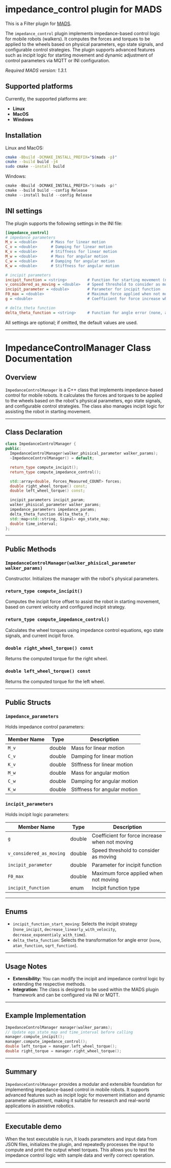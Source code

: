 # impedance_control plugin for MADS

This is a Filter plugin for [MADS](https://github.com/MADS-NET/MADS).

The `impedance_control` plugin implements impedance-based control logic for mobile robots (walkers). It computes the forces and torques to be applied to the wheels based on physical parameters, ego state signals, and configurable control strategies. The plugin supports advanced features such as incipit logic for starting movement and dynamic adjustment of control parameters via MQTT or INI configuration.

*Required MADS version: 1.3.1.*

## Supported platforms

Currently, the supported platforms are:

* **Linux**
* **MacOS**
* **Windows**

## Installation

Linux and MacOS:

```bash
cmake -Bbuild -DCMAKE_INSTALL_PREFIX="$(mads -p)"
cmake --build build -j4
sudo cmake --install build
```

Windows:

```powershell
cmake -Bbuild -DCMAKE_INSTALL_PREFIX="$(mads -p)"
cmake --build build --config Release
cmake --install build --config Release
```

## INI settings

The plugin supports the following settings in the INI file:

```ini
[impedance_control]
# impedance parameters
M_v = <double>      # Mass for linear motion
C_v = <double>      # Damping for linear motion
K_v = <double>      # Stiffness for linear motion
M_w = <double>      # Mass for angular motion
C_w = <double>      # Damping for angular motion
K_w = <double>      # Stiffness for angular motion

# incipit parameters
incipit_function = <string>         # Function for starting movement (none_incipit, decrease_linearly_with_velocity, decrease_exponentialy_with_time)
v_considered_as_moving = <double>   # Speed threshold to consider as moving
incipit_parameter = <double>        # Parameter for incipit function
F0_max = <double>                   # Maximum force applied when not moving
g = <double>                        # Coefficient for force increase when not moving

# delta_theta function
delta_theta_function = <string>     # Function for angle error (none, atan, sqrt)
```

All settings are optional; if omitted, the default values are used.

---

# ImpedanceControlManager Class Documentation

## Overview

`ImpedanceControlManager` is a C++ class that implements impedance-based control for mobile robots. It calculates the forces and torques to be applied to the wheels based on the robot's physical parameters, ego state signals, and configurable control strategies. The class also manages incipit logic for assisting the robot in starting movement.

---

## Class Declaration

```cpp
class ImpedanceControlManager {
public:
  ImpedanceControlManager(walker_phisical_parameter walker_params);
  ~ImpedanceControlManager() = default;

  return_type compute_incipit();
  return_type compute_impedance_control();

  std::array<double, Forces_Measured_COUNT> forces;
  double right_wheel_torque() const;
  double left_wheel_torque() const;

  incipit_parameters incipit_param;
  walker_phisical_parameter walker_params;
  impedance_parameters impedance_params;
  delta_theta_function delta_theta_f;
  std::map<std::string, Signal> ego_state_map;
  double time_interval;
};
```

---

## Public Methods

### `ImpedanceControlManager(walker_phisical_parameter walker_params)`
Constructor. Initializes the manager with the robot's physical parameters.

### `return_type compute_incipit()`
Computes the incipit force offset to assist the robot in starting movement, based on current velocity and configured incipit strategy.

### `return_type compute_impedance_control()`
Calculates the wheel torques using impedance control equations, ego state signals, and current incipit force.

### `double right_wheel_torque() const`
Returns the computed torque for the right wheel.

### `double left_wheel_torque() const`
Returns the computed torque for the left wheel.

---

## Public Structs

### `impedance_parameters`
Holds impedance control parameters:

| Member Name | Type    | Description                  |
|-------------|---------|------------------------------|
| `M_v`       | double  | Mass for linear motion       |
| `C_v`       | double  | Damping for linear motion    |
| `K_v`       | double  | Stiffness for linear motion  |
| `M_w`       | double  | Mass for angular motion      |
| `C_w`       | double  | Damping for angular motion   |
| `K_w`       | double  | Stiffness for angular motion |

### `incipit_parameters`
Holds incipit logic parameters:

| Member Name              | Type    | Description                                  |
|--------------------------|---------|----------------------------------------------|
| `g`                      | double  | Coefficient for force increase when not moving|
| `v_considered_as_moving` | double  | Speed threshold to consider as moving        |
| `incipit_parameter`      | double  | Parameter for incipit function               |
| `F0_max`                 | double  | Maximum force applied when not moving        |
| `incipit_function`       | enum    | Incipit function type                        |

---

## Enums

- `incipit_function_start_moving`: Selects the incipit strategy (`none_incipit`, `decrease_linearly_with_velocity`, `decrease_exponentialy_with_time`).
- `delta_theta_function`: Selects the transformation for angle error (`none`, `atan_function`, `sqrt_function`).

---

## Usage Notes

- **Extensibility:** You can modify the incipit and impedance control logic by extending the respective methods.
- **Integration:** The class is designed to be used within the MADS plugin framework and can be configured via INI or MQTT.

---

## Example Implementation

```cpp
ImpedanceControlManager manager(walker_params);
// Update ego_state_map and time_interval before calling
manager.compute_incipit();
manager.compute_impedance_control();
double left_torque = manager.left_wheel_torque();
double right_torque = manager.right_wheel_torque();
```

---

## Summary

`ImpedanceControlManager` provides a modular and extensible foundation for implementing impedance-based control in mobile robots. It supports advanced features such as incipit logic for movement initiation and dynamic parameter adjustment, making it suitable for research and real-world applications in assistive robotics.

---

## Executable demo

When the test executable is run, it loads parameters and input data from JSON files, initializes the plugin, and repeatedly processes the input to compute and print the output wheel torques. This allows you to test the impedance control logic with sample data and verify correct operation.

---